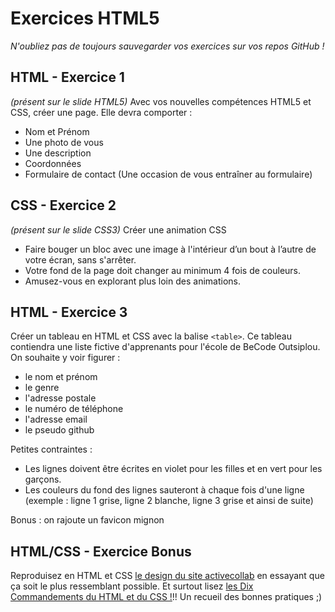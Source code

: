 # Exercices HTML5
*N'oubliez pas de toujours sauvegarder vos exercices sur vos repos GitHub !*

## HTML - Exercice 1

*(présent sur le slide HTML5)*
Avec vos nouvelles compétences HTML5 et CSS, créer une page. 
Elle devra comporter :
- Nom et Prénom
- Une photo de vous
- Une description
- Coordonnées 
- Formulaire de contact (Une occasion de vous entraîner au formulaire)

## CSS - Exercice 2

*(présent sur le slide CSS3)*
Créer une animation CSS
- Faire bouger un bloc avec une image à l'intérieur d’un bout à l’autre de votre écran, sans s'arrêter.
- Votre fond de la page doit changer au minimum 4 fois de couleurs.
- Amusez-vous en explorant plus loin des animations.

## HTML - Exercice 3

Créer un tableau en HTML et CSS avec la balise `<table>`.
Ce tableau contiendra une liste fictive d'apprenants pour l'école de BeCode Outsiplou. On souhaite y voir figurer :
- le nom et prénom
- le genre
- l'adresse postale
- le numéro de téléphone
- l'adresse email
- le pseudo github

Petites contraintes :
- Les lignes doivent être écrites en violet pour les filles et en vert pour les garçons.
- Les couleurs du fond des lignes sauteront à chaque fois d'une ligne (exemple : ligne 1 grise, ligne 2 blanche, ligne 3 grise et ainsi de suite)

Bonus : on rajoute un favicon mignon

## HTML/CSS - Exercice Bonus

Reproduisez en HTML et CSS [le design du site activecollab](https://github.com/becodeorg/BXLAnderlecht/blob/master/02-HTML-CSS/capture-fullpage.png) en essayant que ça soit le plus ressemblant possible.
Et surtout lisez [les Dix Commandements du HTML et du CSS !](https://github.com/simplonco/Ten-Commandments-of-HTML-and-CSS/blob/master/README_FR.md)!! Un recueil des bonnes pratiques ;)
